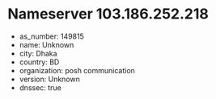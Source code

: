 # Nameserver 103.186.252.218

* as_number: 149815
* name: Unknown
* city: Dhaka
* country: BD
* organization: posh communication
* version: Unknown
* dnssec: true

